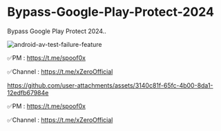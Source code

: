 # Bypass-Google-Play-Protect-2024
Bypass Google Play Protect 2024..


![android-av-test-failure-feature](https://github.com/user-attachments/assets/84a3a9ca-60d6-4da3-b97d-5bca250e4a26)


✅PM : https://t.me/spoof0x

✅Channel : https://t.me/xZeroOfficial




https://github.com/user-attachments/assets/3140c81f-65fc-4b00-8da1-12edfb67984e


✅PM : https://t.me/spoof0x

✅Channel : https://t.me/xZeroOfficial
